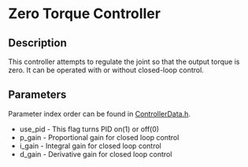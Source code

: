 # Zero Torque Controller

## Description
This controller attempts to regulate the joint so that the output torque is zero. It can be operated with or without closed-loop control.

## Parameters
Parameter index order can be found in [ControllerData.h](/ExoCode/src/ControllerData.h).
- use_pid - This flag turns PID on(1) or off(0)
- p_gain - Proportional gain for closed loop control
- i_gain - Integral gain for closed loop control
- d_gain - Derivative gain for closed loop control